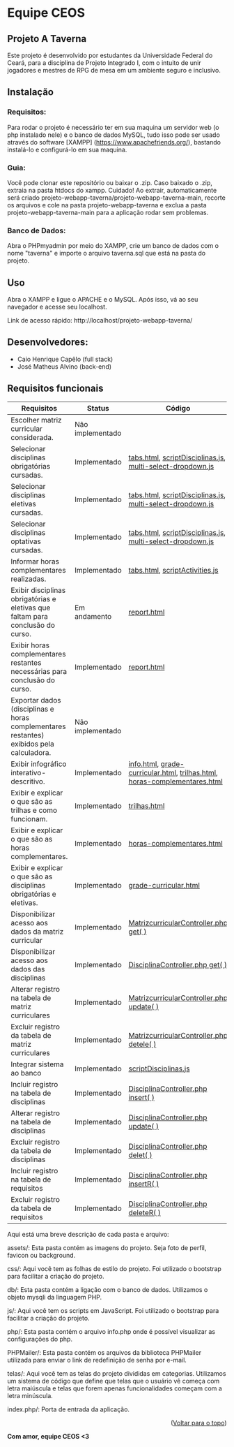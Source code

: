 # Equipe CEOS

## Projeto A Taverna
Este projeto é desenvolvido por estudantes da Universidade Federal do Ceará, para a disciplina de Projeto Integrado I, com o intuito de unir jogadores e mestres de RPG de mesa em um ambiente seguro e inclusivo. 

## Instalação

### Requisitos:
Para rodar o projeto é necessário ter em sua maquina um servidor web (o php instalado nele) e o banco de dados MySQL, tudo isso pode ser usado através do software [XAMPP] (https://www.apachefriends.org/), bastando instalá-lo e configurá-lo em sua maquina.

### Guia:
Você pode clonar este repositório ou baixar o .zip. Caso baixado o .zip, extraia na pasta htdocs do xampp. Cuidado! Ao extrair, automaticamente será criado projeto-webapp-taverna/projeto-webapp-taverna-main, recorte os arquivos e cole na pasta projeto-webapp-taverna e exclua a pasta projeto-webapp-taverna-main para a aplicação rodar sem problemas.

### Banco de Dados:
Abra o PHPmyadmin por meio do XAMPP, crie um banco de dados com o nome "taverna" e importe o arquivo taverna.sql que está na pasta do projeto. 

## Uso

Abra o XAMPP e ligue o APACHE e o MySQL. Após isso, vá ao seu navegador e acesse seu localhost. 

Link de acesso rápido: http://localhost/projeto-webapp-taverna/

## Desenvolvedores:
- Caio Henrique Capêlo (full stack)
- José Matheus Alvino (back-end)

## Requisitos funcionais
| Requisitos | Status | Código |
|----------|----------|----------|
| Escolher matriz curricular considerada. | Não implementado |  |
| Selecionar disciplinas obrigatórias cursadas. | Implementado   | [tabs.html](pages/tabs.html), [scriptDisciplinas.js](js/scriptDisciplinas.js), [multi-select-dropdown.js](js/multi-select-dropdown.js) |
| Selecionar disciplinas eletivas cursadas. | Implementado | [tabs.html](pages/tabs.html), [scriptDisciplinas.js](js/scriptDisciplinas.js), [multi-select-dropdown.js](js/multi-select-dropdown.js)  |
| Selecionar disciplinas optativas cursadas. | Implementado   | [tabs.html](pages/tabs.html), [scriptDisciplinas.js](js/scriptDisciplinas.js), [multi-select-dropdown.js](js/multi-select-dropdown.js)  |
| Informar horas complementares realizadas. | Implementado   | [tabs.html](pages/tabs.html), [scriptActivities.js](js/scriptActivities.js)  |
| Exibir disciplinas obrigatórias e eletivas que faltam para conclusão do curso. | Em andamento   | [report.html](pages/report.html)  |
| Exibir horas complementares restantes necessárias para conclusão do curso. | Implementado   | [report.html](pages/report.html)  |
| Exportar dados (disciplinas e horas complementares restantes) exibidos pela calculadora. | Não implementado   |  |
| Exibir infográfico interativo-descritivo. | Implementado   | [info.html](pages/info.html), [grade-curricular.html](pages/grade-curricular.html), [trilhas.html](pages/trilhas.html), [horas-complementares.html](pages/horas-complementares.html)  |
| Exibir e explicar o que são as trilhas e como funcionam.  | Implementado   | [trilhas.html](pages/trilhas.html) |
| Exibir e explicar o que são as horas complementares. | Implementado   | [horas-complementares.html](pages/horas-complementares.html) |
| Exibir e explicar o que são as disciplinas obrigatórias e eletivas. | Implementado   | [grade-curricular.html](pages/grade-curricular.html) |
| Disponibilizar acesso aos dados da matriz curricular  | Implementado   | [MatrizcurricularController.php get( )](api_meuDiploma/src/controllers/MatrizcurricularController.php)  | 
| Disponibilizar acesso aos dados das disciplinas | Implementado   | [DisciplinaController.php get( )](api_meuDiploma/src/controllers/DisciplinaController.php) |
| Alterar registro na tabela de matriz curriculares | Implementado   | [MatrizcurricularController.php update( )](api_meuDiploma/src/controllers/MatrizcurricularController.php) |
| Excluir registro da tabela de matriz curriculares | Implementado   | [MatrizcurricularController.php detele( )](api_meuDiploma/src/controllers/MatrizcurricularController.php) |
| Integrar sistema ao banco  | Implementado   | [scriptDisciplinas.js](js/scriptDisciplinas.js) |
| Incluir registro na tabela de disciplinas  | Implementado   | [DisciplinaController.php insert( )](api_meuDiploma/src/controllers/DisciplinaController.php) |
| Alterar registro na tabela de disciplinas | Implementado   | [DisciplinaController.php update( )](api_meuDiploma/src/controllers/DisciplinaController.php) |
| Excluir registro da tabela de disciplinas  | Implementado   | [DisciplinaController.php delet( )](api_meuDiploma/src/controllers/DisciplinaController.php) |
| Incluir registro na tabela de requisitos | Implementado   | [DisciplinaController.php insertR( )](api_meuDiploma/src/controllers/DisciplinaController.php) |
| Excluir registro da tabela de requisitos | Implementado   | [DisciplinaController.php deleteR( )](api_meuDiploma/src/controllers/DisciplinaController.php) |
  
Aqui está uma breve descrição de cada pasta e arquivo:

assets/: Esta pasta contém as imagens do projeto. Seja foto de perfil, favicon ou background.

css/: Aqui você tem as folhas de estilo do projeto. Foi utilizado o bootstrap para facilitar a criação do projeto.

db/: Esta pasta contém a ligação com o banco de dados. Utilizamos o objeto mysqli da linguagem PHP.

js/: Aqui você tem os scripts em JavaScript. Foi utilizado o bootstrap para facilitar a criação do projeto.

php/: Esta pasta contém o arquivo info.php onde é possível visualizar as configurações do php.

PHPMailer/: Esta pasta contém os arquivos da biblioteca PHPMailer utilizada para enviar o link de redefinição de senha por e-mail.

telas/: Aqui você tem as telas do projeto divididas em categorias. Utilizamos um sistema de código que define que telas que o usuário vê começa com letra maiúscula e telas que forem apenas funcionalidades começam com a letra minúscula.

index.php/: Porta de entrada da aplicação.

<p align="right">(<a href="#readme-top">Voltar para o topo</a>)</p>

**Com amor, equipe CEOS <3**
